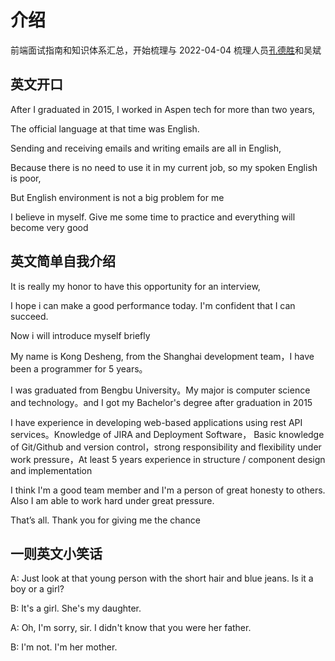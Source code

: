 # 介绍

前端面试指南和知识体系汇总，开始梳理与 2022-04-04
梳理人员[孔德胜](https://github.com/keeperdog)和吴斌

## 英文开口

After I graduated in 2015, I worked in Aspen tech for more than two years,

The official language at that time was English.

Sending and receiving emails and writing emails are all in English,

Because there is no need to use it in my current job, so my spoken English is  poor,

But English environment is not a big problem for me

I believe in myself. Give me some time to practice and everything will become very good

## 英文简单自我介绍

It is really my honor to have this opportunity for an interview,

I hope i can make a good performance today. I'm confident that I can succeed.

Now i will introduce myself briefly

My name is Kong Desheng, from the Shanghai development team，I have been a programmer for 5 years。

I was graduated from Bengbu University。My major is computer science and technology。and I got my Bachelor's degree after graduation in 2015

I have experience in developing web-based applications using rest API services。Knowledge of JIRA and Deployment Software， Basic knowledge of Git/Github and version control，strong responsibility and flexibility under work pressure，At least 5 years experience in structure / component design and implementation

I think I'm a good team member and I'm a person of great honesty to others. Also I am able to work hard under great pressure.

That’s all. Thank you for giving me the chance

## 一则英文小笑话

A: Just look at that young person with the short hair and blue jeans. Is it a boy or a girl?

B: It's a girl. She's my daughter.

A: Oh, I'm sorry, sir. I didn't know that you were her father.

B: I'm not. I'm her mother.
